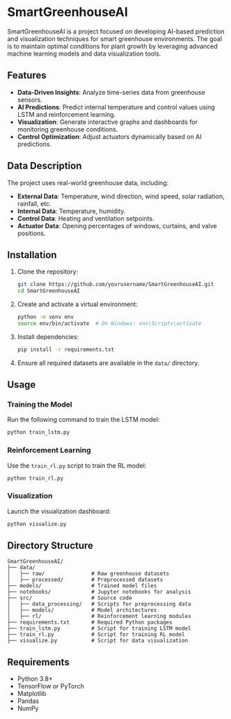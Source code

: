 # SmartGreenhouseAI

SmartGreenhouseAI is a project focused on developing AI-based prediction and visualization techniques for smart greenhouse environments. The goal is to maintain optimal conditions for plant growth by leveraging advanced machine learning models and data visualization tools.

## Features
- **Data-Driven Insights**: Analyze time-series data from greenhouse sensors.
- **AI Predictions**: Predict internal temperature and control values using LSTM and reinforcement learning.
- **Visualization**: Generate interactive graphs and dashboards for monitoring greenhouse conditions.
- **Control Optimization**: Adjust actuators dynamically based on AI predictions.

## Data Description
The project uses real-world greenhouse data, including:
- **External Data**: Temperature, wind direction, wind speed, solar radiation, rainfall, etc.
- **Internal Data**: Temperature, humidity.
- **Control Data**: Heating and ventilation setpoints.
- **Actuator Data**: Opening percentages of windows, curtains, and valve positions.

## Installation
1. Clone the repository:
    ```bash
    git clone https://github.com/yourusername/SmartGreenhouseAI.git
    cd SmartGreenhouseAI
    ```
2. Create and activate a virtual environment:
    ```bash
    python -m venv env
    source env/bin/activate  # On Windows: env\Scripts\activate
    ```
3. Install dependencies:
    ```bash
    pip install -r requirements.txt
    ```
4. Ensure all required datasets are available in the `data/` directory.

## Usage
### Training the Model
Run the following command to train the LSTM model:
```bash
python train_lstm.py
```

### Reinforcement Learning
Use the `train_rl.py` script to train the RL model:
```bash
python train_rl.py
```

### Visualization
Launch the visualization dashboard:
```bash
python visualize.py
```

## Directory Structure
```
SmartGreenhouseAI/
├── data/
│   ├── raw/               # Raw greenhouse datasets
│   ├── processed/         # Preprocessed datasets
├── models/                # Trained model files
├── notebooks/             # Jupyter notebooks for analysis
├── src/                   # Source code
│   ├── data_processing/   # Scripts for preprocessing data
│   ├── models/            # Model architectures
│   ├── rl/                # Reinforcement learning modules
├── requirements.txt       # Required Python packages
├── train_lstm.py          # Script for training LSTM model
├── train_rl.py            # Script for training RL model
├── visualize.py           # Script for data visualization
```

## Requirements
- Python 3.8+
- TensorFlow or PyTorch
- Matplotlib
- Pandas
- NumPy
